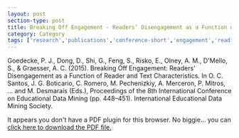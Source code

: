```yaml
---
layout: post
section-type: post
title: Breaking Off Engagement - Readers’ Disengagement as a Function of Reader and Text Characteristics
category: Category
tags: ['research','publications','conference-short','engagement','reading','education-research','csal']
---
```

Goedecke, P. J., Dong, D., Shi, G., Feng, S., Risko, E., Olney, A. M., D'Mello, S., & Graesser, A. C. (2015). Breaking Off Engagement: Readers’ Disengagement as a Function of Reader and Text Characteristics. In O. C. Santos, J. G. Boticario, C. Romero, M. Pechenizkiy, A. Merceron, P. Mitros, …  and M. Desmarais (Eds.), Proceedings of the 8th International Conference on Educational Data Mining (pp. 448–451). International Educational Data Mining Society. 

<object data="https://umdrive.memphis.edu/aolney/public/publications/Goedecke_et_al.pdf" type="application/pdf" width="100%" height="600px">
 
  <p>It appears you don't have a PDF plugin for this browser.
  No biggie... you can <a href="https://umdrive.memphis.edu/aolney/public/publications/Goedecke_et_al.pdf">click here to
  download the PDF file.</a></p>
  
</object>
